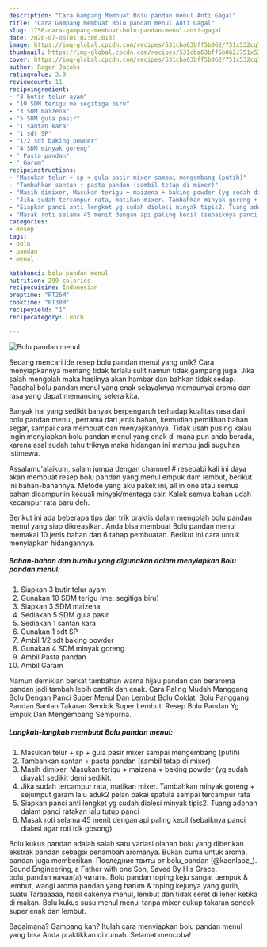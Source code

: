 ```yaml
---
description: "Cara Gampang Membuat Bolu pandan menul Anti Gagal"
title: "Cara Gampang Membuat Bolu pandan menul Anti Gagal"
slug: 1756-cara-gampang-membuat-bolu-pandan-menul-anti-gagal
date: 2020-07-06T01:02:06.013Z
image: https://img-global.cpcdn.com/recipes/531cba63bff5b062/751x532cq70/bolu-pandan-menul-foto-resep-utama.jpg
thumbnail: https://img-global.cpcdn.com/recipes/531cba63bff5b062/751x532cq70/bolu-pandan-menul-foto-resep-utama.jpg
cover: https://img-global.cpcdn.com/recipes/531cba63bff5b062/751x532cq70/bolu-pandan-menul-foto-resep-utama.jpg
author: Roger Jacobs
ratingvalue: 3.9
reviewcount: 11
recipeingredient:
- "3 butir telur ayam"
- "10 SDM terigu me segitiga biru"
- "3 SDM maizena"
- "5 SDM gula pasir"
- "1 santan kara"
- "1 sdt SP"
- "1/2 sdt baking powder"
- "4 SDM minyak goreng"
- " Pasta pandan"
- " Garam"
recipeinstructions:
- "Masukan telur + sp + gula pasir mixer sampai mengembang (putih)"
- "Tambahkan santan + pasta pandan (sambil tetap di mixer)"
- "Masih dimixer, Masukan terigu + maizena + baking powder (yg sudah diayak) sedikit demi sedikit."
- "Jika sudah tercampur rata, matikan mixer. Tambahkan minyak goreng + sejumput garam lalu aduk2 pelan pakai spatula sampai tercampur rata"
- "Siapkan panci anti lengket yg sudah diolesi minyak tipis2. Tuang adonan dalam panci ratakan lalu tutup panci"
- "Masak roti selama 45 menit dengan api paling kecil (sebaiknya panci dialasi agar roti tdk gosong)"
categories:
- Resep
tags:
- bolu
- pandan
- menul

katakunci: bolu pandan menul 
nutrition: 299 calories
recipecuisine: Indonesian
preptime: "PT26M"
cooktime: "PT38M"
recipeyield: "1"
recipecategory: Lunch

---
```



![Bolu pandan menul](https://img-global.cpcdn.com/recipes/531cba63bff5b062/751x532cq70/bolu-pandan-menul-foto-resep-utama.jpg)

Sedang mencari ide resep bolu pandan menul yang unik? Cara menyiapkannya memang tidak terlalu sulit namun tidak gampang juga. Jika salah mengolah maka hasilnya akan hambar dan bahkan tidak sedap. Padahal bolu pandan menul yang enak selayaknya mempunyai aroma dan rasa yang dapat memancing selera kita.

Banyak hal yang sedikit banyak berpengaruh terhadap kualitas rasa dari bolu pandan menul, pertama dari jenis bahan, kemudian pemilihan bahan segar, sampai cara membuat dan menyajikannya. Tidak usah pusing kalau ingin menyiapkan bolu pandan menul yang enak di mana pun anda berada, karena asal sudah tahu triknya maka hidangan ini mampu jadi suguhan istimewa.

Assalamu&#39;alaikum, salam jumpa dengan chamnel # resepabi kali ini daya akan membuat resep bolu pandan yang menul empuk dam lembut, berikut ini bahan-bahannya. Metode yang aku pakek ini, all in one atau semua bahan dicampuriin kecuali minyak/mentega cair. Kalok semua bahan udah kecampur rata baru deh.


Berikut ini ada beberapa tips dan trik praktis dalam mengolah bolu pandan menul yang siap dikreasikan. Anda bisa membuat Bolu pandan menul memakai 10 jenis bahan dan 6 tahap pembuatan. Berikut ini cara untuk menyiapkan hidangannya.

<!--inarticleads1-->

##### Bahan-bahan dan bumbu yang digunakan dalam menyiapkan Bolu pandan menul:

1. Siapkan 3 butir telur ayam
1. Gunakan 10 SDM terigu (me: segitiga biru)
1. Siapkan 3 SDM maizena
1. Sediakan 5 SDM gula pasir
1. Sediakan 1 santan kara
1. Gunakan 1 sdt SP
1. Ambil 1/2 sdt baking powder
1. Gunakan 4 SDM minyak goreng
1. Ambil  Pasta pandan
1. Ambil  Garam


Namun demikian berkat tambahan warna hijau pandan dan beraroma pandan jadi tambah lebih cantik dan enak. Cara Paling Mudah Manggang Bolu Dengan Panci Super Menul Dan Lembut Bolu Coklat. Bolu Panggang Pandan Santan Takaran Sendok Super Lembut. Resep Bolu Pandan Yg Empuk Dan Mengembang Sempurna. 

<!--inarticleads2-->

##### Langkah-langkah membuat Bolu pandan menul:

1. Masukan telur + sp + gula pasir mixer sampai mengembang (putih)
1. Tambahkan santan + pasta pandan (sambil tetap di mixer)
1. Masih dimixer, Masukan terigu + maizena + baking powder (yg sudah diayak) sedikit demi sedikit.
1. Jika sudah tercampur rata, matikan mixer. Tambahkan minyak goreng + sejumput garam lalu aduk2 pelan pakai spatula sampai tercampur rata
1. Siapkan panci anti lengket yg sudah diolesi minyak tipis2. Tuang adonan dalam panci ratakan lalu tutup panci
1. Masak roti selama 45 menit dengan api paling kecil (sebaiknya panci dialasi agar roti tdk gosong)


Bolu kukus pandan adalah salah satu variasi olahan bolu yang diberikan ekstrak pandan sebagai penambah aromanya. Bukan cuma untuk aroma, pandan juga memberikan. Последние твиты от bolu_pandan (@kaenlapz_). Sound Engineering, a Father with one Son, Saved By His Grace. bolu_pandan начал(а) читать. Bolu pandan toping keju sangat uempuk &amp; lembut, wangi aroma pandan yang harum &amp; toping kejunya yang gurih, suatu Taraaaaaa, hasil cakenya menul, lembut dan tidak seret di leher ketika di makan. Bolu kukus susu menul menul tanpa mixer cukup takaran sendok super enak dan lembut. 

Bagaimana? Gampang kan? Itulah cara menyiapkan bolu pandan menul yang bisa Anda praktikkan di rumah. Selamat mencoba!
